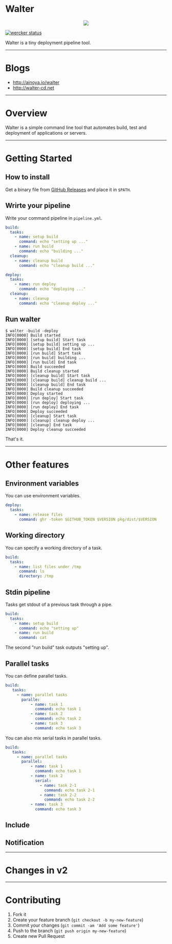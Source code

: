 Walter
======

<p align="center">
<img src="https://dl.dropboxusercontent.com/u/10177896/walter-logo-readme.png"/>
</p>

[![wercker status](https://app.wercker.com/status/4fcb4b110909fc45775d12641f5cf037/m "wercker status")](https://app.wercker.com/project/bykey/4fcb4b110909fc45775d12641f5cf037)

Walter is a tiny deployment pipeline tool.

----

Blogs
=====

* http://ainoya.io/walter
* http://walter-cd.net


----

Overview
========

Walter is a simple command line tool that automates build, test and deployment of applications or servers.

----

Getting Started
===============


How to install
--------------

Get a binary file from [GitHub Releases](https://github.com/walter-cd/walter/releases) and place it in `$PATH`.


Wrirte your pipeline
--------------------

Write your command pipeline in `pipeline.yml`.


```yaml
build:
  tasks:
    - name: setup build
      command: echo "setting up ..."
    - name: run build
      command: echo "building ..."
  cleanup:
    - name: cleanup build
      command: echo "cleanup build ..."

deploy:
  tasks:
    - name: run deploy
      command: echo "deploying ..."
  cleanup:
    - name: cleanup
      command: echo "cleanup deploy ..."
```


Run walter
----------

```
$ walter -build -deploy
INFO[0000] Build started
INFO[0000] [setup build] Start task
INFO[0000] [setup build] setting up ...
INFO[0000] [setup build] End task
INFO[0000] [run build] Start task
INFO[0000] [run build] building ...
INFO[0000] [run build] End task
INFO[0000] Build succeeded
INFO[0000] Build cleanup started
INFO[0000] [cleanup build] Start task
INFO[0000] [cleanup build] cleanup build ...
INFO[0000] [cleanup build] End task
INFO[0000] Build cleanup succeeded
INFO[0000] Deploy started
INFO[0000] [run deploy] Start task
INFO[0000] [run deploy] deploying ...
INFO[0000] [run deploy] End task
INFO[0000] Deploy succeeded
INFO[0000] [cleanup] Start task
INFO[0000] [cleanup] cleanup deploy ...
INFO[0000] [cleanup] End task
INFO[0000] Deploy cleanup succeeded
```

That's it.

----

Other features
==============

Environment variables
---------------------

You can use environment variables.

```yaml
deploy:
  tasks:
    - name: release files
      command: ghr -token $GITHUB_TOKEN $VERSION pkg/dist/$VERSION
```


Working directory
-----------------

You can specify a working directory of a task.

```yaml
build:
  tasks:
    - name: list files under /tmp
      command: ls
      directory: /tmp
```

Stdin pipeline
--------------

Tasks get stdout of a previous task through a pipe.

```yaml
build:
  tasks:
    - name: setup build
      command: echo "setting up"
    - name: run build
      command: cat
```

The second "run build" task outputs "setting up".


Parallel tasks
--------------

You can define parallel tasks.

```yaml
build:
   tasks:
     - name: parallel tasks
       paralle:
           - name: task 1
             command: echo task 1
           - name: task 2
             command: echo task 2
           - name: task 3
             command: echo task 3
```

You can also mix serial tasks in parallel tasks.

```yaml
build:
   tasks:
     - name: parallel tasks
       parallel:
           - name: task 1
             command: echo task 1
           - name: task 2
             serial:
               - name: task 2-1
                 command: echo task 2-1
               - name: task 2-2
                 command: echo task 2-2
           - name: task 3
             command: echo task 3
```

   
Include
-------


Notification
------------

----

Changes in v2
=============



----

Contributing
============

1. Fork it
2. Create your feature branch (`git checkout -b my-new-feature`)
3. Commit your changes (`git commit -am 'Add some feature'`)
4. Push to the branch (`git push origin my-new-feature`)
5. Create new Pull Request

